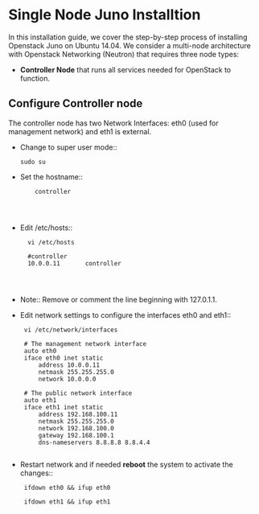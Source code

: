 Single Node Juno Installtion
==========================================

In this installation guide, we cover the step-by-step process of installing Openstack Juno on Ubuntu 14.04.  We consider a multi-node architecture with Openstack Networking (Neutron) that requires three node types: 

+ **Controller Node** that runs all services needed for OpenStack to function.

Configure Controller node
-------------------------

The controller node has two Network Interfaces: eth0 (used for management network) and eth1 is external.

* Change to super user mode::

    ` sudo su `
    

* Set the hostname::

    
     ``` vi /etc/hostname
         controller
      
    


* Edit /etc/hosts::

  ``` 
    vi /etc/hosts
        
    #controller
    10.0.0.11       controller
        
   
    
* Note:: Remove or comment the line beginning with 127.0.1.1.

* Edit network settings to configure the interfaces eth0 and eth1::

   ``` 
    vi /etc/network/interfaces
      
    # The management network interface
    auto eth0
    iface eth0 inet static
        address 10.0.0.11
        netmask 255.255.255.0
        network 10.0.0.0

    # The public network interface
    auto eth1
    iface eth1 inet static
        address 192.168.100.11
        netmask 255.255.255.0
        network 192.168.100.0
        gateway 192.168.100.1
        dns-nameservers 8.8.8.8 8.8.4.4 
     

* Restart network and if needed **reboot** the system to activate the changes::

   ```
    ifdown eth0 && ifup eth0
    
    ifdown eth1 && ifup eth1 
    

    